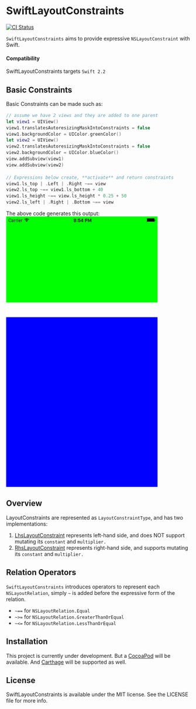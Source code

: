 # SwiftLayoutConstraints

[![CI Status](http://img.shields.io/travis/ahmadbaraka/SwiftLayoutConstraints.svg?style=flat)](https://travis-ci.org/ahmadbaraka/SwiftLayoutConstraints)

`SwiftLayoutConstraints` aims to provide expressive `NSLayoutConstraint` with Swift.

#### Compatibility

SwiftLayoutConstraints targets `Swift 2.2`

## Basic Constraints

Basic Constraints can be made such as:

```swift
// assume we have 2 views and they are added to one parent
let view1 = UIView()
view1.translatesAutoresizingMaskIntoConstraints = false
view1.backgroundColor = UIColor.greenColor()
let view2 = UIView()
view2.translatesAutoresizingMaskIntoConstraints = false
view2.backgroundColor = UIColor.blueColor()
view.addSubview(view1)
view.addSubview(view2)

// Expressions below create, **activate** and return constraints
view1.ls_top | .Left | .Right ~== view
view2.ls_top ~== view1.ls_bottom + 40
view1.ls_height ~== view.ls_height * 0.25 + 50
view2.ls_left | .Right | .Bottom ~== view
```
The above code generates this output:  
![Example](Icons/Example.png)

## Overview

LayoutConstraints are represented as `LayoutConstraintType`, and has two implementations:
 1. [LhsLayoutConstraint](/SwiftLayoutConstraints/Classes/LhsLayoutConstraint.swift) represents left-hand side, and does NOT support mutating its `constant` and `multiplier.`
 1. [RhsLayoutConstraint](/SwiftLayoutConstraints/Classes/RhsLayoutConstraint.swift) represents right-hand side, and supports mutating its `constant` and `multiplier.`

## Relation Operators

`SwiftLayoutConstraints` introduces operators to represent each `NSLayoutRelation`, simply `~` is added before the expressive form of the relation.
 * `~==` for `NSLayoutRelation.Equal`
 * `~>=` for `NSLayoutRelation.GreaterThanOrEqual`
 * `~<=` for `NSLayoutRelation.LessThanOrEqual`

## Installation

This project is currently under development. But a [CocoaPod](https://cocoapods.org) will be available. And [Carthage](https://github.com/Carthage/Carthage) will be supported as well.

## License

SwiftLayoutConstraints is available under the MIT license. See the LICENSE file for more info.
